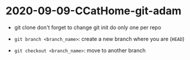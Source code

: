 # 2020-09-09-CCatHome-git-adam

- git clone <url>
	don't forget to change
	git init do only one per repo

- `git branch <branch_name>`: create a new branch where you are (`HEAD`)
- `git checkout <branch_name>`: move to another branch
